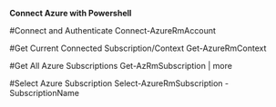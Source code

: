 **Connect Azure with Powershell**

#Connect and Authenticate
Connect-AzureRmAccount

#Get Current Connected Subscription/Context
Get-AzureRmContext

#Get All Azure Subscriptions 
Get-AzRmSubscription | more

#Select Azure Subscription
Select-AzureRmSubscription -SubscriptionName <Insert Subscription Name>
